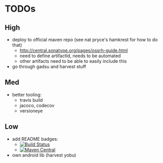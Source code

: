 
# TODOs

## High

* deploy to official maven repo (see nat pryce's hamkrest for how to do that)
    * http://central.sonatype.org/pages/ossrh-guide.html
    * need to define artifactId, needs to be automated
    * other artifacts need to be able to easily include this
* go through gadsu and harvest stuff

## Med

* better tooling:
    * travis build
    * jacoco, codecov
    * versioneye

## Low

* add README badges:
    * [![Build Status](https://travis-ci.org/npryce/hamkrest.svg?branch=master)](https://travis-ci.org/npryce/hamkrest)
    * [![Maven Central](https://img.shields.io/maven-central/v/com.natpryce/hamkrest.svg)](http://search.maven.org/#search%7Cga%7C1%7Cg%3A%22com.natpryce%22%20AND%20a%3A%22hamkrest%22)
* own android lib (harvest yobu)
